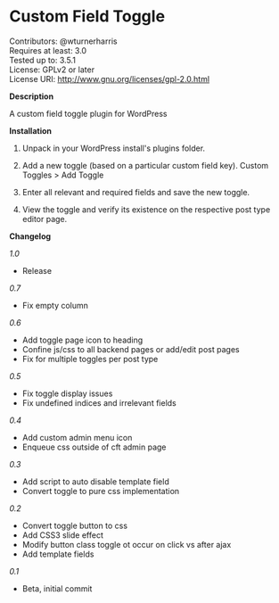 Custom Field Toggle
===================

Contributors: @wturnerharris  
Requires at least: 3.0  
Tested up to: 3.5.1  
License: GPLv2 or later  
License URI: http://www.gnu.org/licenses/gpl-2.0.html  

**Description**

A custom field toggle plugin for WordPress

**Installation**

1. Unpack in your WordPress install's plugins folder.

2. Add a new toggle (based on a particular custom field key). Custom Toggles > Add Toggle

3. Enter all relevant and required fields and save the new toggle.

4. View the toggle and verify its existence on the respective post type editor page.

**Changelog**

*1.0*
* Release

*0.7*
* Fix empty column

*0.6*
* Add toggle page icon to heading
* Confine js/css to all backend pages or add/edit post pages
* Fix for multiple toggles per post type

*0.5*
* Fix toggle display issues
* Fix undefined indices and irrelevant fields

*0.4*
* Add custom admin menu icon
* Enqueue css outside of cft admin page

*0.3*
* Add script to auto disable template field
* Convert toggle to pure css implementation

*0.2*
* Convert toggle button to css
* Add CSS3 slide effect
* Modify button class toggle ot occur on click vs after ajax
* Add template fields

*0.1*
* Beta, initial commit

